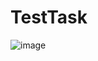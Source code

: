 # TestTask
![image](https://github.com/MiaSanRomen/TestTask/assets/62285014/7b26eda0-d042-4e8b-acf8-cc8bf4302216)

